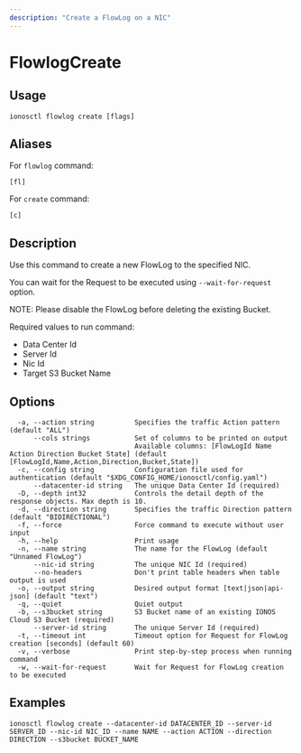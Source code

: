 ```yaml
---
description: "Create a FlowLog on a NIC"
---
```


# FlowlogCreate

## Usage

```text
ionosctl flowlog create [flags]
```

## Aliases

For `flowlog` command:

```text
[fl]
```

For `create` command:

```text
[c]
```

## Description

Use this command to create a new FlowLog to the specified NIC.

You can wait for the Request to be executed using `--wait-for-request` option.

NOTE: Please disable the FlowLog before deleting the existing Bucket.

Required values to run command:

* Data Center Id
* Server Id
* Nic Id
* Target S3 Bucket Name

## Options

```text
  -a, --action string          Specifies the traffic Action pattern (default "ALL")
      --cols strings           Set of columns to be printed on output 
                               Available columns: [FlowLogId Name Action Direction Bucket State] (default [FlowLogId,Name,Action,Direction,Bucket,State])
  -c, --config string          Configuration file used for authentication (default "$XDG_CONFIG_HOME/ionosctl/config.yaml")
      --datacenter-id string   The unique Data Center Id (required)
  -D, --depth int32            Controls the detail depth of the response objects. Max depth is 10.
  -d, --direction string       Specifies the traffic Direction pattern (default "BIDIRECTIONAL")
  -f, --force                  Force command to execute without user input
  -h, --help                   Print usage
  -n, --name string            The name for the FlowLog (default "Unnamed FlowLog")
      --nic-id string          The unique NIC Id (required)
      --no-headers             Don't print table headers when table output is used
  -o, --output string          Desired output format [text|json|api-json] (default "text")
  -q, --quiet                  Quiet output
  -b, --s3bucket string        S3 Bucket name of an existing IONOS Cloud S3 Bucket (required)
      --server-id string       The unique Server Id (required)
  -t, --timeout int            Timeout option for Request for FlowLog creation [seconds] (default 60)
  -v, --verbose                Print step-by-step process when running command
  -w, --wait-for-request       Wait for Request for FlowLog creation to be executed
```

## Examples

```text
ionosctl flowlog create --datacenter-id DATACENTER_ID --server-id SERVER_ID --nic-id NIC_ID --name NAME --action ACTION --direction DIRECTION --s3bucket BUCKET_NAME
```

